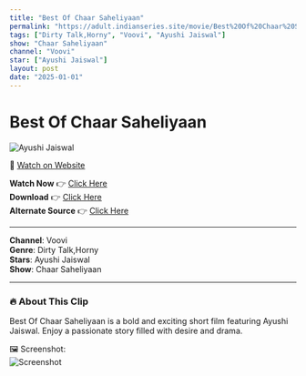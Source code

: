 ```yaml
---
title: "Best Of Chaar Saheliyaan"
permalink: "https://adult.indianseries.site/movie/Best%20Of%20Chaar%20Saheliyaan"
tags: ["Dirty Talk,Horny", "Voovi", "Ayushi Jaiswal"]
show: "Chaar Saheliyaan"
channel: "Voovi"
star: ["Ayushi Jaiswal"]
layout: post
date: "2025-01-01"
---
```


# Best Of Chaar Saheliyaan

![Ayushi Jaiswal](https://shorts.desisins.com/wp-content/uploads/2024/06/voovi1.jpg)

🔗 [Watch on Website](https://adult.indianseries.site/movie/Best%20Of%20Chaar%20Saheliyaan)

**Watch Now** 👉 [Click Here](https://adult.indianseries.site/movie/Best%20Of%20Chaar%20Saheliyaan)  
**Download** 👉 [Click Here](https://adult.indianseries.site/movie/Best%20Of%20Chaar%20Saheliyaan)  
**Alternate Source** 👉 [Click Here](https://adult.indianseries.site/movie/Best%20Of%20Chaar%20Saheliyaan)

---

**Channel**: Voovi  
**Genre**: Dirty Talk,Horny  
**Stars**: Ayushi Jaiswal  
**Show**: Chaar Saheliyaan

---

### 🔥 About This Clip

Best Of Chaar Saheliyaan is a bold and exciting short film featuring Ayushi Jaiswal. Enjoy a passionate story filled with desire and drama.
 
🖼️ Screenshot:  
![Screenshot](https://shorts.desisins.com/wp-content/uploads/2024/06/voovi1.jpg)
